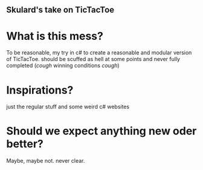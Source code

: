 ## Skulard's take on TicTacToe

# What is this mess?

To be reasonable, my try in c# to create a reasonable and modular version of TicTacToe.
should be scuffed as hell at some points and never fully completed (*cough* winning conditions *cough*)


# Inspirations?

just the regular stuff and some weird c# websites


# Should we expect anything new oder better?

Maybe, maybe not. never clear.
